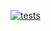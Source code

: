 [![tests](https://github.com/luizmoitinho/ddd-typescript/actions/workflows/test.yaml/badge.svg?branch=main)]( https://github.com/luizmoitinho/ddd-typescript/actions/workflows/test.yaml/badge.svg ) 


